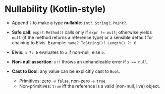 # Nullability (Kotlin-style)

* Append `?` to make a type **nullable**: `Int?`, `String?`, `Point?`.
* **Safe call**: `expr?.Method()` calls only if `expr != null`; otherwise yields `null` (if the method returns a reference type) or a sensible default for chaining to Elvis.
  Example: `name?.ToString()?.Length() ?: 0`
* **Elvis**: `a ?: b` evaluates to `a` if non-null, else `b`.
* **Non-null assertion**: `x!!` throws an unhandleable error if `x == null`.
* **Cast to Bool**: any value can be explicitly cast to `Bool`.

  * Primitives: zero → `false`, non-zero → `true`.
  * Non-primitives: `true` iff the reference is a valid (non-null, live) object.
